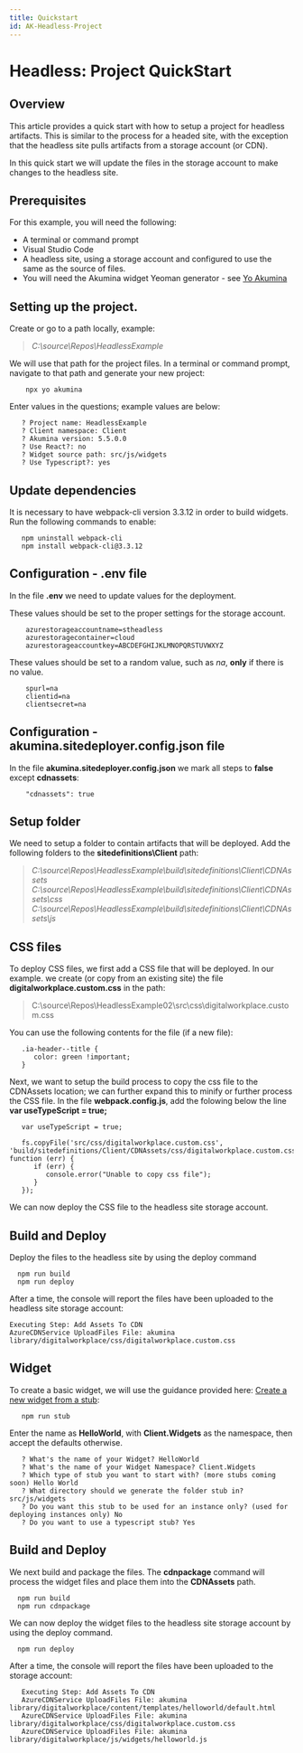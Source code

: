 ```yaml
---
title: Quickstart
id: AK-Headless-Project
---
```


# Headless: Project QuickStart

## Overview

This article provides a quick start with how to setup a project for headless artifacts. This is similar to the process for a headed site, with the exception that the headless site pulls artifacts from a storage account (or CDN).

In this quick start we will update the files in the storage account to make changes to the headless site.

## Prerequisites

For this example, you will need the following:

- A terminal or command prompt
- Visual Studio Code
- A headless site, using a storage account and configured to use the same as the source of files.
- You will need the Akumina widget Yeoman generator - see [Yo Akumina](https://akumina.github.io/docs/Yo-Akumina)

## Setting up the project.

Create or go to a path locally, example:

> *C:\source\Repos\HeadlessExample*

We will use that path for the project files. In a terminal or command prompt, navigate to that path and generate your new project:

```
    npx yo akumina
```
Enter values in the questions; example values are below:
```
   ? Project name: HeadlessExample
   ? Client namespace: Client
   ? Akumina version: 5.5.0.0
   ? Use React?: no
   ? Widget source path: src/js/widgets
   ? Use Typescript?: yes
```

## Update dependencies
It is necessary to have webpack-cli version 3.3.12 in order to build widgets. Run the following commands to enable:
```
   npm uninstall webpack-cli
   npm install webpack-cli@3.3.12
```

## Configuration - .env file
In the file **.env** we need to update values for the deployment.

These values should be set to the proper settings for the storage account.
```
    azurestorageaccountname=stheadless
    azurestoragecontainer=cloud
    azurestorageaccountkey=ABCDEFGHIJKLMNOPQRSTUVWXYZ
```

These values should be set to a random value, such as *na*, **only** if there is no value.
```
    spurl=na
    clientid=na
    clientsecret=na
```

## Configuration - akumina.sitedeployer.config.json file
In the file **akumina.sitedeployer.config.json** we mark all steps to **false** except **cdnassets**:
```
    "cdnassets": true
```

## Setup folder
We need to setup a folder to contain artifacts that will be deployed. Add the following folders  to the **sitedefinitions\Client** path:

> *C:\source\Repos\HeadlessExample\build\sitedefinitions\Client\CDNAssets*
> *C:\source\Repos\HeadlessExample\build\sitedefinitions\Client\CDNAssets\css*
> *C:\source\Repos\HeadlessExample\build\sitedefinitions\Client\CDNAssets\js*

## CSS files
To deploy CSS files, we first add a CSS file that will be deployed. In our example. we create (or copy from an existing site) the file **digitalworkplace.custom.css** in the path:

> C:\source\Repos\HeadlessExample02\src\css\digitalworkplace.custom.css

You can use the following contents for the file (if a new file):
```
   .ia-header--title {
      color: green !important;
   }
```
Next, we want to setup the build process to copy the css file to the CDNAssets location; we can further expand this to minify or further process the CSS file. In the file **webpack.config.js**, add the folowing below the line **var useTypeScript = true;**
```
   var useTypeScript = true;
   
   fs.copyFile('src/css/digitalworkplace.custom.css', 'build/sitedefinitions/Client/CDNAssets/css/digitalworkplace.custom.css', function (err) {
      if (err) {
         console.error("Unable to copy css file");
      }
   });
```
We can now deploy the CSS file to the headless site storage account.

## Build and Deploy
Deploy the files to the headless site by using the deploy command
```
  npm run build
  npm run deploy
```
After a time, the console will report the files have been uploaded to the headless site storage account:
```
Executing Step: Add Assets To CDN
AzureCDNService UploadFiles File: akumina library/digitalworkplace/css/digitalworkplace.custom.css
```

## Widget
To create a basic widget, we will use the guidance provided here: [Create a new widget from a stub](https://akumina.github.io/docs/Akumina-Widgets-Build-New#create-a-new-widget-from-a-stub):
```
   npm run stub
```
Enter the name as **HelloWorld**, with **Client.Widgets** as the namespace, then accept the defaults otherwise.
```
   ? What's the name of your Widget? HelloWorld
   ? What's the name of your Widget Namespace? Client.Widgets
   ? Which type of stub you want to start with? (more stubs coming soon) Hello World
   ? What directory should we generate the folder stub in? src/js/widgets
   ? Do you want this stub to be used for an instance only? (used for deploying instances only) No
   ? Do you want to use a typescript stub? Yes
```

## Build and Deploy
We next build and package the files. The **cdnpackage** command will process the widget files and place them into the **CDNAssets** path.
```
  npm run build
  npm run cdnpackage
```
We can now deploy the widget files to the headless site storage account by using the deploy command.
```
  npm run deploy
```
After a time, the console will report the files have been uploaded to the storage account:
```
   Executing Step: Add Assets To CDN
   AzureCDNService UploadFiles File: akumina library/digitalworkplace/content/templates/helloworld/default.html
   AzureCDNService UploadFiles File: akumina library/digitalworkplace/css/digitalworkplace.custom.css
   AzureCDNService UploadFiles File: akumina library/digitalworkplace/js/widgets/helloworld.js
```
